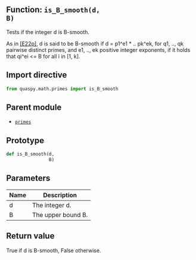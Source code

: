 ## Function: <code>is\_B\_smooth(d, B)</code>
Tests if the integer d is B-smooth.

As in [[E22p]](https://doi.org/10.48550/arXiv.2201.07791), d is said to be B-smooth if d = p1^e1 * .. pk^ek, for q1, .., qk pairwise distinct primes, and e1, .., ek positive integer exponents, if it holds that qi^ei <= B for all i in [1, k].

## Import directive
```python
from quaspy.math.primes import is_B_smooth
```

## Parent module
- [<code>primes</code>](README.md)

## Prototype
```python
def is_B_smooth(d,
                B)
```

## Parameters
| <b>Name</b> | <b>Description</b> |
| ----------- | ------------------ |
| d | The integer d. |
| B | The upper bound B. |

## Return value
True if d is B-smooth, False otherwise.

